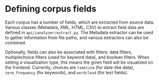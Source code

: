 # Defining corpus fields

Each corpus has a number of fields, which are extracted from source data. Various classes (Metadata, XML, HTML, CSV) to extract field data are defined in `api/ianalyzer/extract.py`. The Metadata extractor can be used to gather information from file paths, and various extractors can also be combined.

Optionally, fields can also be associated with filters: data filters, multiplechoice filters (used for keyword data), and boolean filters. When setting a visualization type, this means the given field will be visualized on the frontend. Currently, choices are `timeline` (for date-like data), `term_frequency` (for keywords), and `wordcloud` (for text fields).
